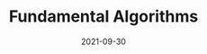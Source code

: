 ---
title: "Fundamental Algorithms"
role: "Recitation Leader"
collection: teaching
sem: "Fall 2021"
date: 2021-09-30
location: "New York University"
---